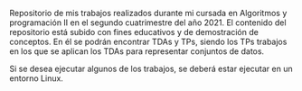 Repositorio de mis trabajos realizados durante mi cursada en Algoritmos y programación II en el segundo cuatrimestre del año 2021. El contenido del repositorio está
subido con fines educativos y de demostración de conceptos. En él se podrán encontrar TDAs y TPs, siendo los TPs trabajos en los que se aplican los TDAs para representar conjuntos de datos.

Si se desea ejecutar algunos de los trabajos, se deberá estar ejecutar en un entorno Linux.
